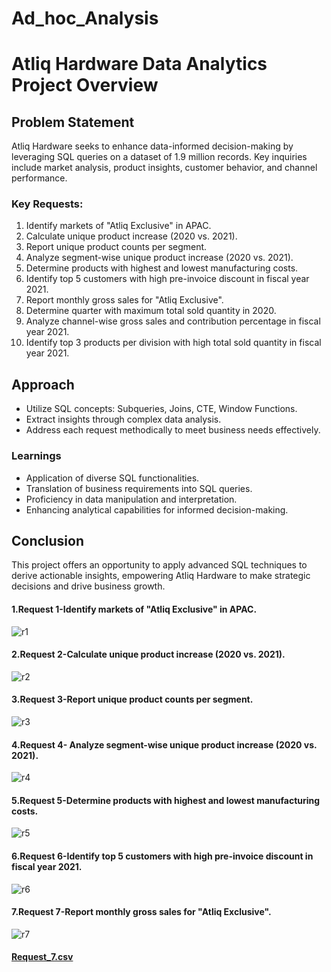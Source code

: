 # Ad_hoc_Analysis
# Atliq Hardware Data Analytics Project Overview

## Problem Statement
Atliq Hardware seeks to enhance data-informed decision-making by leveraging SQL queries on a dataset of 1.9 million records. Key inquiries include market analysis, product insights, customer behavior, and channel performance.

### Key Requests:
1. Identify markets of "Atliq Exclusive" in APAC.
2. Calculate unique product increase (2020 vs. 2021).
3. Report unique product counts per segment.
4. Analyze segment-wise unique product increase (2020 vs. 2021).
5. Determine products with highest and lowest manufacturing costs.
6. Identify top 5 customers with high pre-invoice discount in fiscal year 2021.
7. Report monthly gross sales for "Atliq Exclusive".
8. Determine quarter with maximum total sold quantity in 2020.
9. Analyze channel-wise gross sales and contribution percentage in fiscal year 2021.
10. Identify top 3 products per division with high total sold quantity in fiscal year 2021.

## Approach
- Utilize SQL concepts: Subqueries, Joins, CTE, Window Functions.
- Extract insights through complex data analysis.
- Address each request methodically to meet business needs effectively.

### Learnings
- Application of diverse SQL functionalities.
- Translation of business requirements into SQL queries.
- Proficiency in data manipulation and interpretation.
- Enhancing analytical capabilities for informed decision-making.

## Conclusion
This project offers an opportunity to apply advanced SQL techniques to derive actionable insights, empowering Atliq Hardware to make strategic decisions and drive business growth.
#### 1.Request 1-Identify markets of "Atliq Exclusive" in APAC.
![r1](https://github.com/ManuViswanath/Ad_hoc_Analysis/assets/70531153/19f31260-650e-484c-98db-17ef5c1b20a1)
#### 2.Request 2-Calculate unique product increase (2020 vs. 2021).
![r2](https://github.com/ManuViswanath/Ad_hoc_Analysis/assets/70531153/7884c1ac-9656-4a94-b636-1a2a3ce4c4ac)
#### 3.Request 3-Report unique product counts per segment.
![r3](https://github.com/ManuViswanath/Ad_hoc_Analysis/assets/70531153/08b201e6-f0aa-49cf-8f47-8ee15661ba78)
#### 4.Request 4- Analyze segment-wise unique product increase (2020 vs. 2021).
![r4](https://github.com/ManuViswanath/Ad_hoc_Analysis/assets/70531153/ef7a1987-07d8-46c8-9e4c-8dd0a5fe6cd3)
#### 5.Request 5-Determine products with highest and lowest manufacturing costs.
![r5](https://github.com/ManuViswanath/Ad_hoc_Analysis/assets/70531153/160488f1-af00-4e57-b0c2-2e8eb266206a)
#### 6.Request 6-Identify top 5 customers with high pre-invoice discount in fiscal year 2021.
![r6](https://github.com/ManuViswanath/Ad_hoc_Analysis/assets/70531153/874b8ced-024b-4379-931f-998ddcca5192)
#### 7.Request 7-Report monthly gross sales for "Atliq Exclusive".
![r7](https://github.com/ManuViswanath/Ad_hoc_Analysis/assets/70531153/b2f4e345-6702-444d-b042-430225cef817)
#### [Request_7.csv](https://github.com/ManuViswanath/Ad_hoc_Analysis/files/15052446/Request_7.csv)


